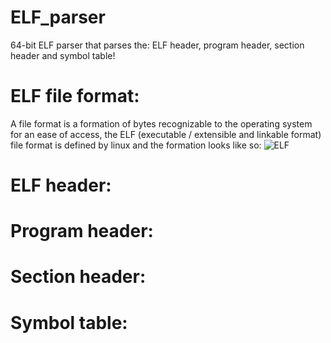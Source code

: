 # ELF_parser
64-bit ELF parser that parses the: ELF header, program header, section header and symbol table!

# ELF file format:
A file format is a formation of bytes recognizable to the operating system for an ease of access, the ELF (executable / extensible and linkable format) file format is defined by linux and the formation looks like so:
![ELF](https://en.wikipedia.org/wiki/File:Elf-layout--en.svg)

# ELF header:

# Program header:

# Section header:

# Symbol table:
